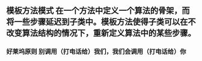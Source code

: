 ## 模板方法模式 在一个方法中定义一个算法的骨架，而将一些步骤延迟到子类中。模板方法使得子类可以在不改变算法结构的情况下，重新定义算法中的某些步骤。

### 好莱坞原则 别调用（打电话给）我们，我们会调用（打电话给）你
